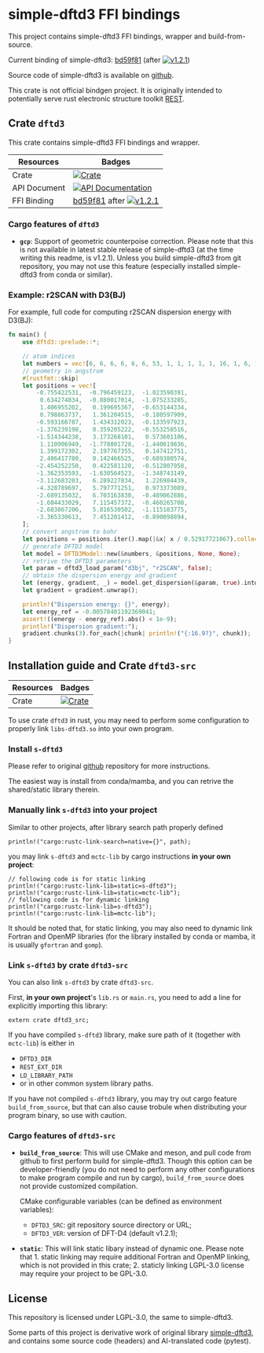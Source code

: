 # simple-dftd3 FFI bindings

This project contains simple-dftd3 FFI bindings, wrapper and build-from-source.

Current binding of simple-dftd3: [bd59f81](https://github.com/dftd3/simple-dftd3/commit/bd59f81e9f3ab3cf383e4699e1dda03dce5d9845) (after [![v1.2.1](https://img.shields.io/github/v/release/dftd3/simple-dftd3)](https://github.com/dftd3/simple-dftd3/releases/v1.2.1))

Source code of simple-dftd3 is available on [github](https://github.com/dftd3/simple-dftd3).

This crate is not official bindgen project. It is originally intended to potentially serve rust electronic structure toolkit [REST](https://gitee.com/RESTGroup/rest).

## Crate `dftd3`

This crate contains simple-dftd3 FFI bindings and wrapper.

| Resources | Badges |
|--|--|
| Crate | [![Crate](https://img.shields.io/crates/v/dftd3.svg)](https://crates.io/crates/dftd3) |
| API Document | [![API Documentation](https://docs.rs/dftd3/badge.svg)](https://docs.rs/dftd3) |
| FFI Binding | [bd59f81](https://github.com/dftd3/simple-dftd3/commit/bd59f81e9f3ab3cf383e4699e1dda03dce5d9845) after [![v1.2.1](https://img.shields.io/github/v/release/dftd3/simple-dftd3)](https://github.com/dftd3/simple-dftd3/releases/v1.2.1) |

### Cargo features of `dftd3`

- **`gcp`**: Support of geometric counterpoise correction. Please note that this is not available in latest stable release of simple-dftd3 (at the time writing this readme, is v1.2.1). Unless you build simple-dftd3 from git repository, you may not use this feature (especially installed simple-dftd3 from conda or similar).

### Example: r2SCAN with D3(BJ)

For example, full code for computing r2SCAN dispersion energy with D3(BJ):

```rust
fn main() {
    use dftd3::prelude::*;

    // atom indices
    let numbers = vec![6, 6, 6, 6, 6, 6, 53, 1, 1, 1, 1, 1, 16, 1, 6, 1, 1, 1];
    // geometry in angstrom
    #[rustfmt::skip]
    let positions = vec![
        -0.755422531,  -0.796459123,  -1.023590391,
         0.634274834,  -0.880017014,  -1.075233285,
         1.406955202,   0.199695367,  -0.653144334,
         0.798863737,   1.361204515,  -0.180597909,
        -0.593166787,   1.434312023,  -0.133597923,
        -1.376239198,   0.359205222,  -0.553258516,
        -1.514344238,   3.173268101,   0.573601106,
         1.110906949,  -1.778801728,  -1.440619836,
         1.399172302,   2.197767355,   0.147412751,
         2.486417780,   0.142466525,  -0.689380574,
        -2.454252250,   0.422581120,  -0.512807958,
        -1.362353593,  -1.630564523,  -1.348743149,
        -3.112683203,   6.289227834,   1.226984439,
        -4.328789697,   5.797771251,   0.973373089,
        -2.689135032,   6.703163830,  -0.489062886,
        -1.684433029,   7.115457372,  -0.460265708,
        -2.683867206,   5.816530502,  -1.115183775,
        -3.365330613,   7.451201412,  -0.890098894,
    ];
    // convert angstrom to bohr
    let positions = positions.iter().map(|&x| x / 0.52917721067).collect::<Vec<f64>>();
    // generate DFTD3 model
    let model = DFTD3Model::new(&numbers, &positions, None, None);
    // retrive the DFTD3 parameters
    let param = dftd3_load_param("d3bj", "r2SCAN", false);
    // obtain the dispersion energy and gradient
    let (energy, gradient, _) = model.get_dispersion(&param, true).into();
    let gradient = gradient.unwrap();

    println!("Dispersion energy: {}", energy);
    let energy_ref = -0.00578401192369041;
    assert!((energy - energy_ref).abs() < 1e-9);
    println!("Dispersion gradient:");
    gradient.chunks(3).for_each(|chunk| println!("{:16.9?}", chunk));
}
```

## Installation guide and Crate `dftd3-src`

| Resources | Badges |
|--|--|
| Crate | [![Crate](https://img.shields.io/crates/v/dftd3-src.svg)](https://crates.io/crates/dftd3-src) |

To use crate `dftd3` in rust, you may need to perform some configuration to properly link `libs-dftd3.so` into your own program.

### Install `s-dftd3`

Please refer to original [github](https://github.com/dftd3/simple-dftd3) repository for more instructions.

The easiest way is install from conda/mamba, and you can retrive the shared/static library therein.

### Manually link `s-dftd3` into your project

Similar to other projects, after library search path properly defined
```rust,ignore
println!("cargo:rustc-link-search=native={}", path);
```
you may link `s-dftd3` and `mctc-lib` by cargo instructions **in your own project**:
```rust,ignore
// following code is for static linking
println!("cargo:rustc-link-lib=static=s-dftd3");
println!("cargo:rustc-link-lib=static=mctc-lib");
// following code is for dynamic linking
println!("cargo:rustc-link-lib=s-dftd3");
println!("cargo:rustc-link-lib=mctc-lib");
```
It should be noted that, for static linking, you may also need to dynamic link Fortran and OpenMP libraries (for the library installed by conda or mamba, it is usually `gfortran` and `gomp`).

### Link `s-dftd3` by crate `dftd3-src`

You can also link `s-dftd3` by crate `dftd3-src`.

First, **in your own project**'s `lib.rs` or `main.rs`, you need to add a line for explicitly importing this library:
```rust,ignore
extern crate dftd3_src;
```

If you have compiled `s-dftd3` library, make sure path of it (together with `mctc-lib`) is either in
- `DFTD3_DIR`
- `REST_EXT_DIR`
- `LD_LIBRARY_PATH`
- or in other common system library paths.

If you have not compiled `s-dftd3` library, you may try out cargo feature `build_from_source`, but that can also cause trobule when distributing your program binary, so use with caution.

### Cargo features of `dftd3-src`

- **`build_from_source`**: This will use CMake and meson, and pull code from github to first perform build for simple-dftd3. Though this option can be developer-friendly (you do not need to perform any other configurations to make program compile and run by cargo), `build_from_source` does not provide customized compilation.

    CMake configurable variables (can be defined as environment variables):
    - `DFTD3_SRC`: git repository source directory or URL;
    - `DFTD3_VER`: version of DFT-D4 (default v1.2.1);

- **`static`**: This will link static libary instead of dynamic one. Please note that 1. static linking may require additional Fortran and OpenMP linking, which is not provided in this crate; 2. staticly linking LGPL-3.0 license may require your project to be GPL-3.0.

## License

This repository is licensed under LGPL-3.0, the same to simple-dftd3.

Some parts of this project is derivative work of original library [simple-dftd3](https://github.com/dftd3/simple-dftd3), and contains some source code (headers) and AI-translated code (pytest).
